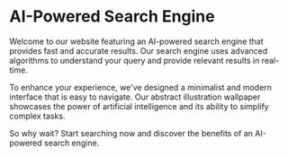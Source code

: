 <!--font:Open Sans-->

# AI-Powered Search Engine

Welcome to our website featuring an AI-powered search engine that provides fast and accurate results. Our search engine uses advanced algorithms to understand your query and provide relevant results in real-time.

To enhance your experience, we've designed a minimalist and modern interface that is easy to navigate. Our abstract illustration wallpaper showcases the power of artificial intelligence and its ability to simplify complex tasks.

So why wait? Start searching now and discover the benefits of an AI-powered search engine.

<!--

Write me markdown content of website with wallpaper:

"A wallpaper featuring an abstract illustration of an AI-powered search engine, with a minimalist and modern design."

The header of the page should not be copy of the text but rather a real content of the website which is using this wallpaper.


---


# AI-Powered Search Engine

Welcome to our website featuring an AI-powered search engine that provides fast and accurate results. Our search engine uses advanced algorithms to understand your query and provide relevant results in real-time.

To enhance your experience, we've designed a minimalist and modern interface that is easy to navigate. Our abstract illustration wallpaper showcases the power of artificial intelligence and its ability to simplify complex tasks.

So why wait? Start searching now and discover the benefits of an AI-powered search engine.


---


Write me a Google font which is best fitting for the website.

Pick from the list:
- Exo 2
- Dancing Script
- Lobster
- Great Vibes
- Playfair Display
- Open Sans
- Inter
- Orbitron
- Roboto
- Raleway
- Futura
- Poppins
- Alegreya
- Montserrat
- IBM Plex Sans
- Lato
- Barlow Condensed


Write just the font name nothing else.


---


Open Sans

-->
